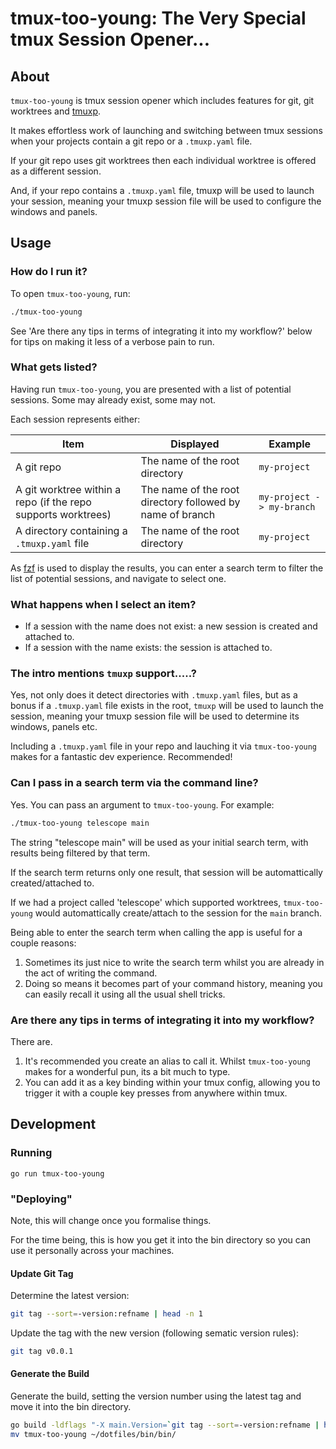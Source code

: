 # tmux-too-young: The Very Special tmux Session Opener...

## About

`tmux-too-young` is tmux session opener which includes features for git, git worktrees and [tmuxp](https://github.com/tmux-python/tmuxp).

It makes effortless work of launching and switching between tmux sessions when your projects contain a git repo or a `.tmuxp.yaml` file.

If your git repo uses git worktrees then each individual worktree is offered as a different session.

And, if your repo contains a `.tmuxp.yaml` file, tmuxp will be used to launch your session, meaning your tmuxp session file will be used to configure the windows and panels.

## Usage

### How do I run it?

To open `tmux-too-young`, run:

```bash
./tmux-too-young
```

See 'Are there any tips in terms of integrating it into my workflow?' below for tips on making it less of a verbose pain to run.

### What gets listed?

Having run `tmux-too-young`, you are presented with a list of potential sessions. Some may already exist, some may not.

Each session represents either:

| Item | Displayed | Example |
|-------------|-----------|---------|
| A git repo  | The name of the root directory | `my-project` |
| A git worktree within a repo (if the repo supports worktrees) | The name of the root directory followed by name of branch | `my-project -> my-branch` |
| A directory containing a `.tmuxp.yaml` file | The name of the root directory | `my-project` |

As [fzf](https://github.com/junegunn/fzf) is used to display the results, you can enter a search term to filter the list of potential sessions, and navigate to select one.

### What happens when I select an item?

* If a session with the name does not exist: a new session is created and attached to.
* If a session with the name exists: the session is attached to.

### The intro mentions `tmuxp` support.....?

Yes, not only does it detect directories with `.tmuxp.yaml` files, but as a bonus if a `.tmuxp.yaml` file exists in the root, `tmuxp` will be used to launch the session, meaning your tmuxp session file will be used to determine its windows, panels etc.

Including a `.tmuxp.yaml` file in your repo and lauching it via `tmux-too-young` makes for a fantastic dev experience. Recommended!

### Can I pass in a search term via the command line?

Yes. You can pass an argument to `tmux-too-young`. For example:

```bash
./tmux-too-young telescope main
```

The string "telescope main" will be used as your initial search term, with results being filtered by that term.

If the search term returns only one result, that session will be automattically created/attached to.

If we had a project called 'telescope' which supported worktrees, `tmux-too-young` would automattically create/attach to the session for the `main` branch.

Being able to enter the search term when calling the app is useful for a couple reasons:

1. Sometimes its just nice to write the search term whilst you are already in the act of writing the command.
1. Doing so means it becomes part of your command history, meaning you can easily recall it using all the usual shell tricks.

### Are there any tips in terms of integrating it into my workflow?

There are.

1. It's recommended you create an alias to call it. Whilst `tmux-too-young` makes for a wonderful pun, its a bit much to type.
1. You can add it as a key binding within your tmux config, allowing you to trigger it with a couple key presses from anywhere within tmux.

## Development

### Running

```
go run tmux-too-young
```

### "Deploying"

Note, this will change once you formalise things.

For the time being, this is how you get it into the bin directory so you can use it personally across your machines.

#### Update Git Tag

Determine the latest version:

```bash
git tag --sort=-version:refname | head -n 1
```

Update the tag with the new version (following sematic version rules):

```bash
git tag v0.0.1
```

#### Generate the Build

Generate the build, setting the version number using the latest tag and move it into the bin directory.

```bash
go build -ldflags "-X main.Version=`git tag --sort=-version:refname | head -n 1`"
mv tmux-too-young ~/dotfiles/bin/bin/
```
